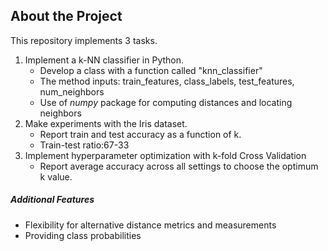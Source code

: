 ## About the Project

This repository implements 3 tasks.

1. Implement a k-NN classifier in Python.
    * Develop a class with a function called "knn_classifier" 
    * The method inputs: train_features, class_labels, test_features, num_neighbors
    * Use of _numpy_ package for computing distances and locating neighbors
2. Make experiments with the Iris dataset.
    * Report train and test accuracy as a function of k.
    * Train-test ratio:67-33
3. Implement hyperparameter optimization with k-fold Cross Validation 
    * Report average accuracy across all settings to choose the optimum k value.

##### Additional Features
* Flexibility for alternative distance metrics and measurements
* Providing class probabilities
 
 